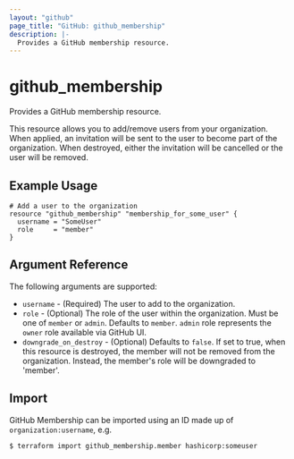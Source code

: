 ```yaml
---
layout: "github"
page_title: "GitHub: github_membership"
description: |-
  Provides a GitHub membership resource.
---
```


# github_membership

Provides a GitHub membership resource.

This resource allows you to add/remove users from your organization. When applied,
an invitation will be sent to the user to become part of the organization. When
destroyed, either the invitation will be cancelled or the user will be removed.

## Example Usage

```hcl
# Add a user to the organization
resource "github_membership" "membership_for_some_user" {
  username = "SomeUser"
  role     = "member"
}
```

## Argument Reference

The following arguments are supported:

* `username` - (Required) The user to add to the organization.
* `role` - (Optional) The role of the user within the organization.
            Must be one of `member` or `admin`. Defaults to `member`.
            `admin` role represents the `owner` role available via GitHub UI.
* `downgrade_on_destroy` - (Optional) Defaults to `false`. If set to true,
            when this resource is destroyed, the member will not be removed
            from the organization. Instead, the member's role will be
            downgraded to 'member'.


## Import

GitHub Membership can be imported using an ID made up of `organization:username`, e.g.

```
$ terraform import github_membership.member hashicorp:someuser
```
